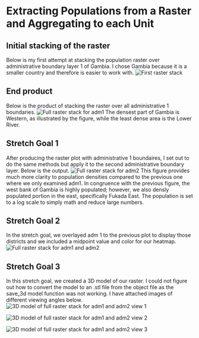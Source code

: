 # Extracting Populations from a Raster and Aggregating to each Unit

## Initial stacking of the raster
Below is my first attempt at stacking the population raster over administrative boundary layer 1 of Gambia. I chose Gambia because it is a smaller country and therefore is easier
to work with.
![First raster stack](https://user-images.githubusercontent.com/67921793/91455531-30aea100-e850-11ea-825c-e50e20ff087c.png)

## End product
Below is the product of stacking the raster over all administrative 1 boundaries.
![Full raster stack for adm1](https://user-images.githubusercontent.com/67921793/91455976-be8a8c00-e850-11ea-921a-2238effa3228.png)
The densest part of Gambia is Western, as illustrated by the figure, while the least dense area is the Lower River.


## Stretch Goal 1
After producing the raster plot with administrative 1 boundaires, I set out to do the same methods but apply it to the second administrative boundary layer. Below is the output.
![Full raster stack for adm2](https://user-images.githubusercontent.com/67921793/91456388-31940280-e851-11ea-841a-da9c7d19e2fc.png)
This figure provides much more clarity to population densities compared to the previous one where we only examined adm1. In congruence with the previous figure, the west bank of Gambia
is highly populated; however, we also densly populated portion in the east, specifically Fukada East. The population is set to a log scale to simply math and reduce large numbers.


## Stretch Goal 2
In the stretch goal, we overlayed adm 1 to the previous plot to display those districts and we included a midpoint value and color for our heatmap.
![Full raster stack for adm1 and adm2](https://user-images.githubusercontent.com/67921793/91456836-bb43d000-e851-11ea-8d65-ed8e9416f803.png)

## Stretch Goal 3
In this stretch goal, we created a 3D model of our raster. I could not figure out how to convert the model to an .stl file
from the object file as the save_3d model function was not working. I have attached images of different viewing angles below.
![3D model of full raster stack for adm1 and adm2 view 1](https://user-images.githubusercontent.com/67921793/91476423-f7cff580-e86a-11ea-8a8c-7da373546353.png)

![3D model of full raster stack for adm1 and adm2 view 2](https://user-images.githubusercontent.com/67921793/91476638-41204500-e86b-11ea-9f63-7e99c46f56ff.png)

![3D model of full raster stack for adm1 and adm2 view 3](https://user-images.githubusercontent.com/67921793/91476707-5a28f600-e86b-11ea-88b7-fa3c3282cf54.png)
